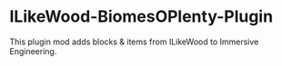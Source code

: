 # ILikeWood-BiomesOPlenty-Plugin

This plugin mod adds blocks & items from ILikeWood to Immersive Engineering.